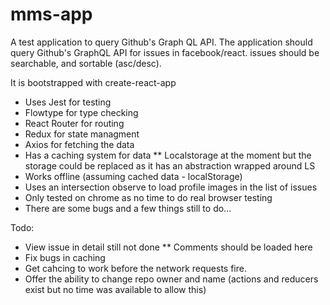 # mms-app

A test application to query Github's Graph QL API. The application should query Github's GraphQL API for issues in facebook/react. issues should be searchable, and sortable (asc/desc).

It is bootstrapped with create-react-app
* Uses Jest for testing
* Flowtype for type checking
* React Router for routing
* Redux for state managment
* Axios for fetching the data
* Has a caching system for data
** Localstorage at the moment but the storage could be replaced as it has an abstraction wrapped around LS
* Works offline (assuming cached data - localStorage)
* Uses an intersection observe to load profile images in the list of issues
* Only tested on chrome as no time to do real browser testing
* There are some bugs and a few things still to do... 

Todo:
* View issue in detail still not done
** Comments should be loaded here
* Fix bugs in caching
* Get cahcing to work before the network requests fire.
* Offer the ability to change repo owner and name (actions and reducers exist but no time was available to allow this)
